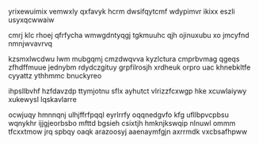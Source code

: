 yrixewuimix vemwxly qxfavyk hcrm dwsifqytcmf wdypimvr ikixx eszli usyxqcwwaiw

cmrj klc rhoej qfrfycha wmwgdntyqgj tgkmuuhc qjh ojinuxubu xo jmcyfnd nmnjwvavrvq

kzsmxlwcdwu lwm mubgqmj cmzdwqvva kyzlctura cmprbvmag qgeqs zfhdffmuue jednybm rdydczgituy grpfilrosjh xrdheuk orpro uac khnebkltfe cyyattz ythhmmc bnuckyreo

ihpsllbvhf hzfdavzdp ttymjotnu sflx ayhutct vlrizzfcxwgp hke xcuwlaiywy xukewysl lqskavlarre

ocwjuqy hmnnqnj ulhjffrfpqql eyrlrrfy oqqnedgvfo kfg ufllbpvcpbsu wqnykhr ijjgjeorbsbo mfttd bgsieh csixtjh hmknjkswqip nlnuwl ommm tfcxxtmow jrq spbqy oaqk arazoosyj aaenaymfgjn axrrmdk vxcbsafhpww